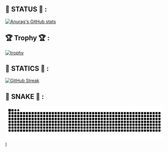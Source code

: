 ## 📘 STATUS 📘 :

[![Anurag's GitHub stats](https://github-readme-stats.vercel.app/api?username=L4pisLazuli&show_icons=true&theme=radical
)](https://github.com/anuraghazra/github-readme-stats)


## 🏆 Trophy 🏆 :

[![trophy](https://github-profile-trophy.vercel.app/?username=L4pisLazuli)](https://github.com/ryo-ma/github-profile-trophy)

## 📘 STATICS 📘 :

[![GitHub Streak](http://github-readme-streak-stats.herokuapp.com?user=L4pisLazuli&theme=dark&date_format=%5BY%20%5DM%20j)](https://git.io/streak-stats)

## 🐍 SNAKE 🐍 :
[![snake](https://raw.githubusercontent.com/L4pisLazuli/L4pisLazuli/output/snake.svg)](https://github.com/maurodesouza/profile-readme-generator))

